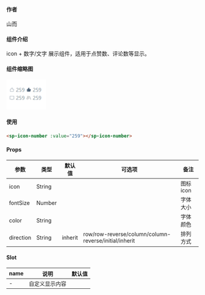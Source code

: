 #### 作者

山而

#### 组件介绍

icon + 数字/文字 展示组件，适用于点赞数、评论数等显示。

#### 组件缩略图

![缩略图](logo.png)

#### 使用

```html
<sp-icon-number :value="259"></sp-icon-number>
```

#### Props

| 参数      | 类型   | 默认值  | 可选项                                                | 备注      |
| --------- | ------ | ------- | ----------------------------------------------------- | --------- |
| icon      | String |         |                                                       | 图标 icon |
| fontSize  | Number |         |                                                       | 字体大小  |
| color     | String |         |                                                       | 字体颜色  |
| direction | String | inherit | row/row-reverse/column/column-reverse/initial/inherit | 排列方式  |

#### Slot

| name | 说明           | 默认值 |
| ---- | -------------- | ------ |
| -    | 自定义显示内容 |        |
